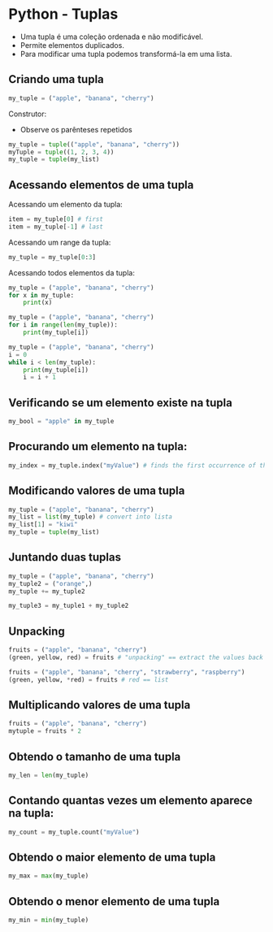 # Python - Tuplas

- Uma tupla é uma coleção ordenada e não modificável.
- Permite elementos duplicados.
- Para modificar uma tupla podemos transformá-la em uma lista.

## Criando uma tupla

~~~python
my_tuple = ("apple", "banana", "cherry")
~~~

Construtor:
- Observe os parênteses repetidos

~~~python
my_tuple = tuple(("apple", "banana", "cherry")) 
myTuple = tuple((1, 2, 3, 4))
my_tuple = tuple(my_list)
~~~

## Acessando elementos de uma tupla

Acessando um elemento da tupla:

~~~python
item = my_tuple[0] # first
item = my_tuple[-1] # last 
~~~

Acessando um range da tupla:

~~~python
my_tuple = my_tuple[0:3]
~~~

Acessando todos elementos da tupla:

~~~python
my_tuple = ("apple", "banana", "cherry")
for x in my_tuple:
    print(x)
~~~

~~~python
my_tuple = ("apple", "banana", "cherry")
for i in range(len(my_tuple)):
    print(my_tuple[i])
~~~

~~~python
my_tuple = ("apple", "banana", "cherry")
i = 0
while i < len(my_tuple):
    print(my_tuple[i])
    i = i + 1 
~~~

## Verificando se um elemento existe na tupla

~~~python
my_bool = "apple" in my_tuple
~~~

## Procurando um elemento na tupla:

~~~python
my_index = my_tuple.index("myValue") # finds the first occurrence of the specified value
~~~

## Modificando valores de uma tupla

~~~python
my_tuple = ("apple", "banana", "cherry")
my_list = list(my_tuple) # convert into lista
my_list[1] = "kiwi"
my_tuple = tuple(my_list)
~~~

## Juntando duas tuplas

~~~python
my_tuple = ("apple", "banana", "cherry")
my_tuple2 = ("orange",)
my_tuple += my_tuple2
~~~

~~~python
my_tuple3 = my_tuple1 + my_tuple2
~~~

## Unpacking

~~~python
fruits = ("apple", "banana", "cherry")
(green, yellow, red) = fruits # "unpacking" == extract the values back into variables
~~~

~~~python
fruits = ("apple", "banana", "cherry", "strawberry", "raspberry")
(green, yellow, *red) = fruits # red == list
~~~

## Multiplicando valores de uma tupla

~~~python
fruits = ("apple", "banana", "cherry")
mytuple = fruits * 2
~~~

## Obtendo o tamanho de uma tupla

~~~python
my_len = len(my_tuple)
~~~

## Contando quantas vezes um elemento aparece na tupla:

~~~python
my_count = my_tuple.count("myValue") 
~~~

## Obtendo o maior elemento de uma tupla

~~~python
my_max = max(my_tuple)
~~~

## Obtendo o menor elemento de uma tupla

~~~python
my_min = min(my_tuple)
~~~




